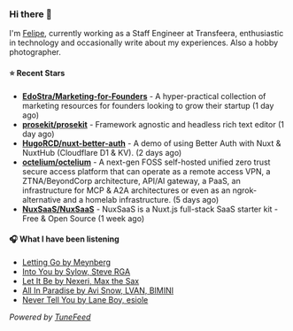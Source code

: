 ### Hi there 👋

I'm [Felipe](https://felipevm.com), currently working as a Staff Engineer at Transfeera, enthusiastic in technology and occasionally write about my experiences. Also a hobby photographer.

#### ⭐ Recent Stars
- **[EdoStra/Marketing-for-Founders](https://github.com/EdoStra/Marketing-for-Founders)** - A hyper-practical collection of marketing resources for founders looking to grow their startup (1 day ago)
- **[prosekit/prosekit](https://github.com/prosekit/prosekit)** - Framework agnostic and headless rich text editor  (1 day ago)
- **[HugoRCD/nuxt-better-auth](https://github.com/HugoRCD/nuxt-better-auth)** - A demo of using Better Auth with Nuxt &amp; NuxtHub (Cloudflare D1 &amp; KV). (2 days ago)
- **[octelium/octelium](https://github.com/octelium/octelium)** - A next-gen FOSS self-hosted unified zero trust secure access platform that can operate as a remote access VPN, a ZTNA/BeyondCorp architecture, API/AI gateway, a PaaS, an infrastructure for MCP &amp; A2A architectures or even as an ngrok-alternative and a homelab infrastructure. (5 days ago)
- **[NuxSaaS/NuxSaaS](https://github.com/NuxSaaS/NuxSaaS)** - NuxSaaS is a Nuxt.js full-stack SaaS starter kit - Free &amp; Open Source (1 week ago)

#### 🎧 What I have been listening
- [Letting Go by Meynberg](https://open.spotify.com/track/0eNPmFh1rIwkStKcxU3R4U)
- [Into You by Sylow, Steve RGA](https://open.spotify.com/track/0OrdwqaJgLxIcEJ623JpHc)
- [Let It Be by Nexeri, Max the Sax](https://open.spotify.com/track/0CcPO4kw5KpBu4Syadapeo)
- [All In Paradise by Avi Snow, LVAN, BIMINI](https://open.spotify.com/track/01fUUujG4m9q8tOY7Lapyb)
- [Never Tell You by Lane Boy, esiole](https://open.spotify.com/track/6rv3rD9z6ZUtT3Y3ErUJ8w)

_Powered by [TuneFeed](https://tunefeed.app?ref=github.com)_

